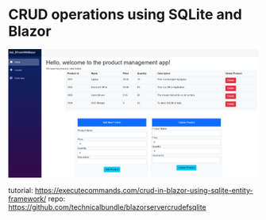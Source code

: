 # CRUD operations using SQLite and Blazor

![screenshot](/example%20screenshot.PNG)

tutorial: https://executecommands.com/crud-in-blazor-using-sqlite-entity-framework/
repo: https://github.com/technicalbundle/blazorservercrudefsqlite
